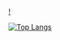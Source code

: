 [!](https://github-readme-stats.vercel.app/api?username=Gabriel-Almeida-Ajax&theme=gruvbox&hide=issues,prs&show_icons=true)

[![Top Langs](https://github-readme-stats.vercel.app/api/top-langs/?username=Gabriel-Almeida-Ajax&layout=compact&theme=gruvbox)](https://github.com/anuraghazra/github-readme-stats)
